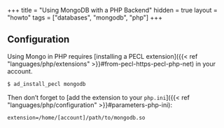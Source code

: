 +++
title = "Using MongoDB with a PHP Backend"
hidden = true
layout = "howto"
tags = ["databases", "mongodb", "php"]
+++

## Configuration

Using Mongo in PHP requires [installing a PECL extension]({{< ref "languages/php/extensions" >}}#from-pecl-https-pecl-php-net) in your account.

```sh
$ ad_install_pecl mongodb
```

Then don’t forget to [add the extension to your `php.ini`]({{< ref "languages/php/configuration" >}}#parameters-php-ini):

```
extension=/home/[account]/path/to/mongodb.so
```
